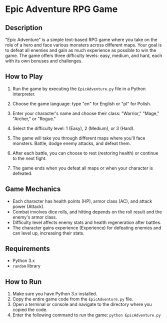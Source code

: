 # Epic Adventure RPG Game

## Description

"Epic Adventure" is a simple text-based RPG game where you take on the role of a hero and face various monsters across different maps. Your goal is to defeat all enemies and gain as much experience as possible to win the game. The game offers three difficulty levels: easy, medium, and hard, each with its own bonuses and challenges.

## How to Play

1. Run the game by executing the `EpicAdventure.py` file in a Python interpreter.

2. Choose the game language: type "en" for English or "pl" for Polish.

3. Enter your character's name and choose their class: "Warrior," "Mage," "Archer," or "Rogue."

4. Select the difficulty level: 1 (Easy), 2 (Medium), or 3 (Hard).

5. The game will take you through different maps where you'll face monsters. Battle, dodge enemy attacks, and defeat them.

6. After each battle, you can choose to rest (restoring health) or continue to the next fight.

7. The game ends when you defeat all maps or when your character is defeated.

## Game Mechanics

- Each character has health points (HP), armor class (AC), and attack power (Attack).
- Combat involves dice rolls, and hitting depends on the roll result and the enemy's armor class.
- Difficulty level affects enemy stats and health regeneration after battles.
- The character gains experience (Experience) for defeating enemies and can level up, increasing their stats.

## Requirements

- Python 3.x
- `random` library

## How to Run

1. Make sure you have Python 3.x installed.
2. Copy the entire game code from the `EpicAdventure.py` file.
3. Open a terminal or console and navigate to the directory where you copied the code.
4. Enter the following command to run the game: `python EpicAdventure.py`

